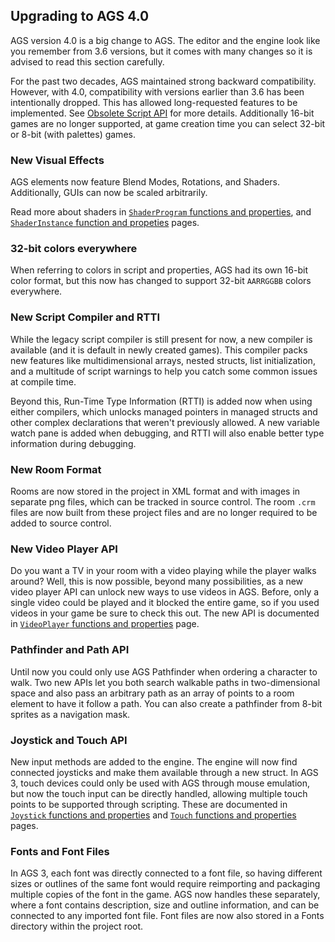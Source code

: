 ## Upgrading to AGS 4.0

AGS version 4.0 is a big change to AGS.
The editor and the engine look like you remember from 3.6 versions, but it comes with many changes so it is advised to read this section carefully.

For the past two decades, AGS maintained strong backward compatibility. However, with 4.0, compatibility with versions earlier than 3.6 has been intentionally dropped. This has allowed long-requested features to be implemented. See [Obsolete Script API](ObsoleteScriptAPI) for more details. Additionally 16-bit games are no longer supported, at game creation time you can select 32-bit or 8-bit (with palettes) games.

### New Visual Effects

AGS elements now feature Blend Modes, Rotations, and Shaders. Additionally, GUIs can now be scaled arbitrarily.

Read more about shaders in [`ShaderProgram` functions and properties](ShaderProgram), and [`ShaderInstance` function and propeties](ShaderInstance) pages.

### 32-bit colors everywhere

When referring to colors in script and properties, AGS had its own 16-bit color format, but this now has changed to support 32-bit `AARRGGBB` colors everywhere.

### New Script Compiler and RTTI

While the legacy script compiler is still present for now, a new compiler is available (and it is default in newly created games). This compiler packs new features like multidimensional arrays, nested structs, list initialization, and a multitude of script warnings to help you catch some common issues at compile time.

Beyond this, Run-Time Type Information (RTTI) is added now when using either compilers, which unlocks managed pointers in managed structs and other complex declarations that weren't previously allowed. A new variable watch pane is added when debugging, and RTTI will also enable better type information during debugging.

### New Room Format

Rooms are now stored in the project in XML format and with images in separate png files, which can be tracked in source control. The room `.crm` files are now built from these project files and are no longer required to be added to source control. 

### New Video Player API

Do you want a TV in your room with a video playing while the player walks around? Well, this is now possible, beyond many possibilities, as a new video player API can unlock new ways to use videos in AGS. Before, only a single video could be played and it blocked the entire game, so if you used videos in your game be sure to check this out. The new API is documented in [`VideoPlayer` functions and properties](VideoPlayer) page.

### Pathfinder and Path API

Until now you could only use AGS Pathfinder when ordering a character to walk. Two new APIs let you both search walkable paths in two-dimensional space and also pass an arbitrary path as an array of points to a room element to have it follow a path. You can also create a pathfinder from 8-bit sprites as a navigation mask.

### Joystick and Touch API

New input methods are added to the engine. The engine will now find connected joysticks and make them available through a new struct. In AGS 3, touch devices could only be used with AGS through mouse emulation, but now the touch input can be directly handled, allowing multiple touch points to be supported through scripting. These are documented in [`Joystick` functions and properties](Joystick) and [`Touch` functions and properties](Touch) pages.

### Fonts and Font Files

In AGS 3, each font was directly connected to a font file, so having different sizes or outlines of the same font would require reimporting and packaging multiple copies of the font in the game. AGS now handles these separately, where a font contains description, size and outline information, and can be connected to any imported font file. Font files are now also stored in a Fonts directory within the project root.
